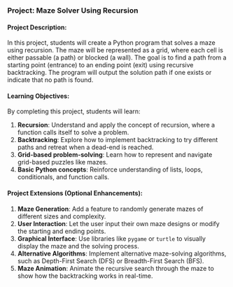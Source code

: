 ### Project: **Maze Solver Using Recursion**

#### **Project Description:**
In this project, students will create a Python program that solves a maze using recursion. The maze will be represented as a grid, where each cell is either passable (a path) or blocked (a wall). The goal is to find a path from a starting point (entrance) to an ending point (exit) using recursive backtracking. The program will output the solution path if one exists or indicate that no path is found.

#### **Learning Objectives:**
By completing this project, students will learn:
1. **Recursion**: Understand and apply the concept of recursion, where a function calls itself to solve a problem.
2. **Backtracking**: Explore how to implement backtracking to try different paths and retreat when a dead-end is reached.
3. **Grid-based problem-solving**: Learn how to represent and navigate grid-based puzzles like mazes.
4. **Basic Python concepts**: Reinforce understanding of lists, loops, conditionals, and function calls.

#### **Project Extensions (Optional Enhancements):**
1. **Maze Generation**: Add a feature to randomly generate mazes of different sizes and complexity.
2. **User Interaction**: Let the user input their own maze designs or modify the starting and ending points.
3. **Graphical Interface**: Use libraries like `pygame` or `turtle` to visually display the maze and the solving process.
4. **Alternative Algorithms**: Implement alternative maze-solving algorithms, such as Depth-First Search (DFS) or Breadth-First Search (BFS).
5. **Maze Animation**: Animate the recursive search through the maze to show how the backtracking works in real-time.